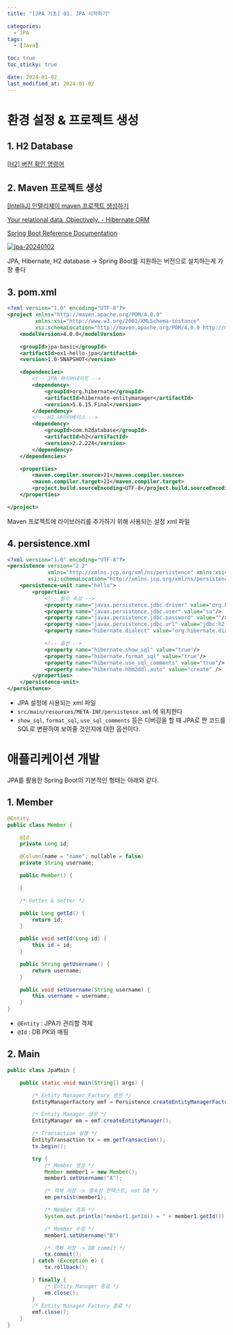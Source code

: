 ```yaml
---
title: "[JPA 기초] 01. JPA 시작하기"

categories:
  - JPA
tags:
  - [Java]

toc: true
toc_sticky: true

date: 2024-01-02
last_modified_at: 2024-01-02
---
```


# 환경 설정 & 프로젝트 생성

## 1. H2 Database

[[H2] 버전 확인 명령어](https://96-brain.tistory.com/90)

## 2. Maven 프로젝트 생성

[[IntelliJ] 인텔리제이 maven 프로젝트 생성하기](https://hianna.tistory.com/799)

[Your relational data. Objectively. - Hibernate ORM](https://hibernate.org/orm/)

[Spring Boot Reference Documentation](https://docs.spring.io/spring-boot/docs/3.2.0/reference/htmlsingle/)

<a href="https://ibb.co/rskJ8FX"><img src="https://i.ibb.co/tXB5jQ1/jpa-20240102.png" alt="jpa-20240102" border="0"></a>

JPA, Hibernate, H2 database → Spring Boot를 지원하는 버전으로 설치하는게 가장 좋다

## 3. pom.xml

```xml
<?xml version="1.0" encoding="UTF-8"?>
<project xmlns="http://maven.apache.org/POM/4.0.0"
         xmlns:xsi="http://www.w3.org/2001/XMLSchema-instance"
         xsi:schemaLocation="http://maven.apache.org/POM/4.0.0 http://maven.apache.org/xsd/maven-4.0.0.xsd">
    <modelVersion>4.0.0</modelVersion>

    <groupId>jpa-basic</groupId>
    <artifactId>ex1-hello-jpa</artifactId>
    <version>1.0-SNAPSHOT</version>

    <dependencies>
        <!-- JPA 하이버네이트 -->
        <dependency>
            <groupId>org.hibernate</groupId>
            <artifactId>hibernate-entitymanager</artifactId>
            <version>5.6.15.Final</version>
        </dependency>
        <!-- H2 데이터베이스 -->
        <dependency>
            <groupId>com.h2database</groupId>
            <artifactId>h2</artifactId>
            <version>2.2.224</version>
        </dependency>
    </dependencies>

    <properties>
        <maven.compiler.source>21</maven.compiler.source>
        <maven.compiler.target>21</maven.compiler.target>
        <project.build.sourceEncoding>UTF-8</project.build.sourceEncoding>
    </properties>

</project>
```

Maven 프로젝트에 라이브러리를 추가하기 위해 사용되는 설정 xml 파일

## 4. persistence.xml

```xml
<?xml version="1.0" encoding="UTF-8"?>
<persistence version="2.2"
             xmlns="http://xmlns.jcp.org/xml/ns/persistence" xmlns:xsi="http://www.w3.org/2001/XMLSchema-instance"
             xsi:schemaLocation="http://xmlns.jcp.org/xml/ns/persistence http://xmlns.jcp.org/xml/ns/persistence/persistence_2_2.xsd">
    <persistence-unit name="hello">
        <properties>
            <!-- 필수 속성 -->
            <property name="javax.persistence.jdbc.driver" value="org.h2.Driver"/>
            <property name="javax.persistence.jdbc.user" value="sa"/>
            <property name="javax.persistence.jdbc.password" value=""/>
            <property name="javax.persistence.jdbc.url" value="jdbc:h2:tcp://localhost/~/test"/>
            <property name="hibernate.dialect" value="org.hibernate.dialect.H2Dialect"/>

            <!-- 옵션 -->
            <property name="hibernate.show_sql" value="true"/>
            <property name="hibernate.format_sql" value="true"/>
            <property name="hibernate.use_sql_comments" value="true"/>
            <property name="hibernate.hbm2ddl.auto" value="create" />
        </properties>
    </persistence-unit>
</persistence>
```

- JPA 설정에 사용되는 xml 파일
- `src/main/resources/META-INF/persistence.xml` 에 위치한다
- `show_sql`, `format_sql`, `use_sql_comments` 등은 디버깅을 할 때 JPA로 짠 코드를 SQL로 변환하여 보여줄 것인지에 대한 옵션이다.

# 애플리케이션 개발

JPA를 활용한 Spring Boot의 기본적인 형태는 아래와 같다.

## 1. Member

```java
@Entity
public class Member {

    @Id
    private Long id;

    @Column(name = "name", nullable = false)
    private String username;

    public Member() {

    }

    /* Getter & Setter */

    public Long getId() {
        return id;
    }

    public void setId(Long id) {
        this.id = id;
    }

    public String getUsername() {
        return username;
    }

    public void setUsername(String username) {
        this.username = username;
    }
}
```

- `@Entity` : JPA가 관리할 객체
- `@Id` : DB PK와 매핑

## 2. Main

```java
public class JpaMain {

    public static void main(String[] args) {

        /* Entity Manager Factory 생성 */
        EntityManagerFactory emf = Persistence.createEntityManagerFactory("hello");

        /* Entity Manager 생성 */
        EntityManager em = emf.createEntityManager();

        /* Transaction 실행 */
        EntityTransaction tx = em.getTransaction();
        tx.begin();

        try {
            /* Member 생성 */
            Member member1 = new Member();
            member1.setUsername("A");

            /* 객체 저장 -> 영속성 컨텍스트, not DB */
            em.persist(member1);

            /* Member 조회 */
            System.out.println("member1.getId() = " + member1.getId());

            /* Member 수정 */
            member1.setUsername("B")

            /* 객체 저장 -> DB commit */
            tx.commit();
        } catch (Exception e) {
            tx.rollback();

        } finally {
            /* Entity Manager 종료 */
            em.close();
        }
        /* Entity Manager Factory 종료 */
        emf.close();
    }
}
```
